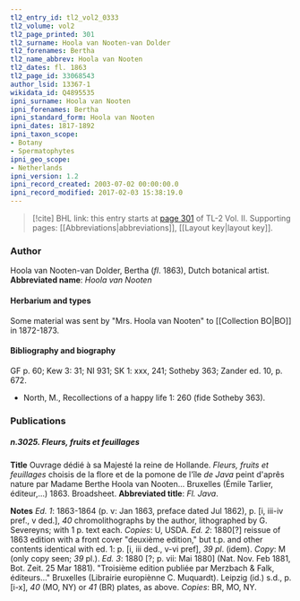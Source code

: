 ```yaml
---
tl2_entry_id: tl2_vol2_0333
tl2_volume: vol2
tl2_page_printed: 301
tl2_surname: Hoola van Nooten-van Dolder
tl2_forenames: Bertha
tl2_name_abbrev: Hoola van Nooten
tl2_dates: fl. 1863
tl2_page_id: 33068543
author_lsid: 13367-1
wikidata_id: Q4895535
ipni_surname: Hoola van Nooten
ipni_forenames: Bertha
ipni_standard_form: Hoola van Nooten
ipni_dates: 1817-1892
ipni_taxon_scope: 
- Botany
- Spermatophytes
ipni_geo_scope: 
- Netherlands
ipni_version: 1.2
ipni_record_created: 2003-07-02 00:00:00.0
ipni_record_modified: 2017-02-03 15:38:19.0
---
```



> [!cite] BHL link: this entry starts at [page 301](https://www.biodiversitylibrary.org/page/33068543) of TL-2 Vol. II.
> Supporting pages: [[Abbreviations|abbreviations]], [[Layout key|layout key]].

### Author

Hoola van Nooten-van Dolder, Bertha (*fl*. 1863), Dutch botanical artist. 
**Abbreviated name**: *Hoola van Nooten*

#### Herbarium and types

Some material was sent by "Mrs. Hoola van Nooten" to [[Collection BO|BO]] in 1872-1873.

#### Bibliography and biography

GF p. 60; Kew 3: 31; NI 931; SK 1: xxx, 241; Sotheby 363; Zander ed. 10, p. 672.
- North, M., Recollections of a happy life 1: 260 (fide Sotheby 363).

### Publications

##### n.3025. Fleurs, fruits et feuillages

**Title**
Ouvrage dédié à sa Majesté la reine de Hollande. *Fleurs, fruits et feuillages* choisis de la flore et de la pomone de l'île *de Java* peint d'aprês nature par Madame Berthe Hoola van Nooten... Bruxelles (Émile Tarlier, éditeur,...) 1863. Broadsheet.
**Abbreviated title**: *Fl. Java*.

**Notes**
*Ed. 1*: 1863-1864 (p. v: Jan 1863, preface dated Jul 1862), p. \[i, iii-iv pref., v ded.\], *40* chromolithographs by the author, lithographed by G. Severeyns; with 1 p. text each.
*Copies*: U, USDA.
*Ed. 2*: 1880\[?\] reissue of 1863 edition with a front cover "deuxième edition," but t.p. and other contents identical with ed. 1: p. \[i, iii ded., v-vi pref\], *39 pl*. (idem). *Copy*: M (only copy seen; *39* pl.).
*Ed. 3*: 1880 \[?; p. vii: Mai 1880\] (Nat. Nov. Feb 1881, Bot. Zeit. 25 Mar 1881). "Troisième edition publiée par Merzbach & Falk, éditeurs..." Bruxelles (Librairie europiènne C. Muquardt). Leipzig (id.) s.d., p. \[i-x\], *40* (MO, NY) or *41* (BR) plates, as above. *Copies*: BR, MO, NY.


